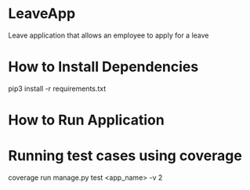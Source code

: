 # LeaveApp
Leave application that allows an employee to apply for a leave

# How to Install Dependencies
pip3 install -r requirements.txt

# How to Run Application

# Running test cases using coverage
coverage run manage.py test <app_name> -v 2



